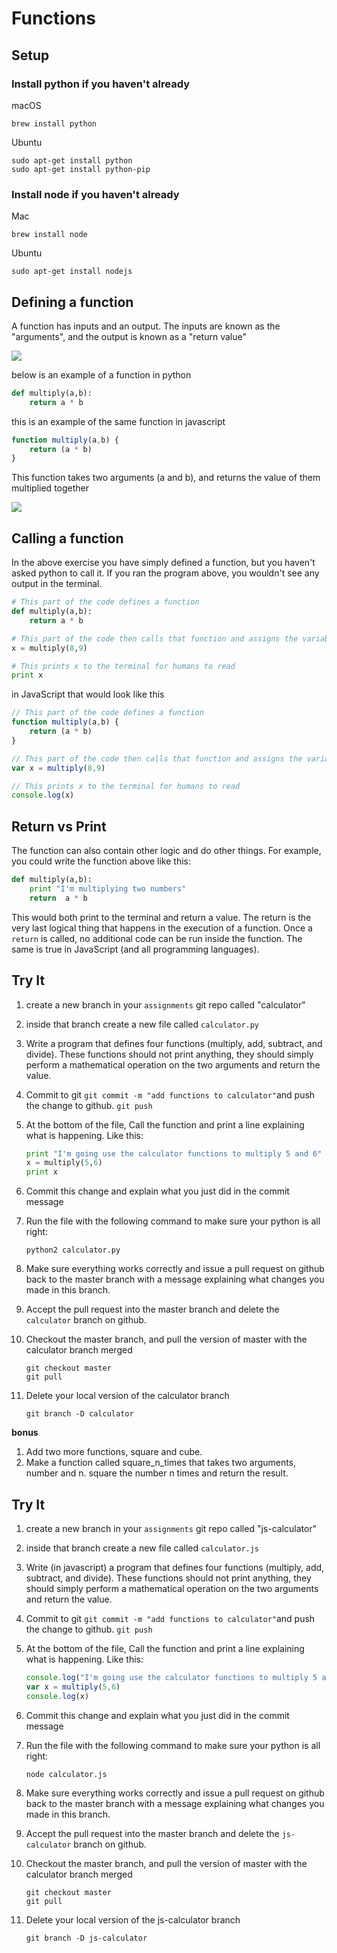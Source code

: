 #  Functions

## Setup

### Install python if you haven't already

macOS

```
brew install python
```

Ubuntu 

```
sudo apt-get install python
sudo apt-get install python-pip
```

### Install node if you haven't already

Mac

```
brew install node
```

Ubuntu 

```
sudo apt-get install nodejs
```

## Defining a function

A function has inputs and an output. The inputs are known as the "arguments", and the output is known as a "return value"

![](https://www.evernote.com/shard/s150/sh/95140bf5-b70e-4fba-93a6-cde487903396/b15f7bf528929e3b/res/51b5407f-b640-4e9a-9c06-4da9f9ada4b4/skitch.jpg?resizeSmall&width=832)

below is an example of a function in python

```python
def multiply(a,b):
    return a * b
```

this is an example of the same function in  javascript

```javascript
function multiply(a,b) { 
    return (a * b)
}
```

This function takes two arguments (a and b), and returns the value of them multiplied together

![](https://www.evernote.com/shard/s150/sh/9aebfc82-14c3-45db-89d7-d1c5eecc37ba/5a8e9b0d30cdcd0d/res/cc48bfa7-e4e2-449f-8177-a1a9774a13aa/skitch.jpg?resizeSmall&width=832)


##  Calling a function

In the above exercise you have simply defined a function, but you haven't asked python to call it. If you ran the program above, you wouldn't see any output in the terminal.

```python
# This part of the code defines a function
def multiply(a,b):
    return a * b

# This part of the code then calls that function and assigns the variable x to its return value
x = multiply(8,9)

# This prints x to the terminal for humans to read
print x
```

in JavaScript that would look like this

```javascript
// This part of the code defines a function
function multiply(a,b) { 
    return (a * b)
}

// This part of the code then calls that function and assigns the variable x to its return value
var x = multiply(8,9)

// This prints x to the terminal for humans to read
console.log(x)
```

## Return vs Print

The function can also contain other logic and do other things. For example, you could write the function above like this:

```python
def multiply(a,b):
    print "I'm multiplying two numbers"
    return  a * b
```

This would both print to the terminal and return a value. The return is the very last logical thing that happens in the execution of a function. Once a `return` is called, no additional code can be run inside the function. The same is true in JavaScript (and all programming languages).

## Try It
1. create a new branch in your `assignments` git repo called "calculator"
2. inside that branch create a new file called `calculator.py`

3. Write a program that defines four functions (multiply, add, subtract, and divide). These functions should not print anything, they should simply perform a mathematical operation on the two arguments and return the value.

4. Commit to git `git commit -m "add functions to calculator"`and push the change to github.  `git push`

5. At the bottom of the file, Call the function and print a line explaining what is happening. Like this:
	
	```python
	print "I'm going use the calculator functions to multiply 5 and 6"
	x = multiply(5,6)
	print x
	```
	
6. Commit this change and explain what you just did in the commit message

7. Run the file with the following command to make sure your python is all right:

	```
	python2 calculator.py
	```

8. Make sure everything works correctly and issue a pull request on github back to the master branch with a message explaining what changes you made in this branch.

9. Accept the pull request into the master branch and delete the `calculator` branch on github.

10. Checkout the master branch, and pull the version of master with the calculator branch merged

	```
	git checkout master
	git pull
	```

11. Delete your local version of the calculator branch

	```
	git branch -D calculator
	```

**bonus**

1. Add two more functions, square and cube.
2. Make a function called square_n_times that takes two arguments, number and n. square the number n times and return the result.

## Try It

1. create a new branch in your `assignments` git repo called "js-calculator"
2. inside that branch create a new file called `calculator.js`

3. Write (in javascript) a program that defines four functions (multiply, add, subtract, and divide). These functions should not print anything, they should simply perform a mathematical operation on the two arguments and return the value.

4. Commit to git `git commit -m "add functions to calculator"`and push the change to github.  `git push`

5. At the bottom of the file, Call the function and print a line explaining what is happening. Like this:
	
	```javascript
	console.log("I'm going use the calculator functions to multiply 5 and 6")
	var x = multiply(5,6)
	console.log(x)
	```

6. Commit this change and explain what you just did in the commit message

7. Run the file with the following command to make sure your python is all right:

	```
	node calculator.js
	```

8. Make sure everything works correctly and issue a pull request on github back to the master branch with a message explaining what changes you made in this branch.

9. Accept the pull request into the master branch and delete the `js-calculator` branch on github.

10. Checkout the master branch, and pull the version of master with the calculator branch merged

	```
	git checkout master
	git pull
	```

11. Delete your local version of the js-calculator branch

	```
	git branch -D js-calculator
	```
